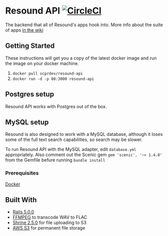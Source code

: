 # Resound API [![CircleCI](https://circleci.com/gh/ProjectResound/resound-api.svg?style=svg)](https://circleci.com/gh/ProjectResound/resound-api)

The backend that all of Resound's apps hook into. More info about the suite of apps [in the wiki](https://github.com/ProjectResound/planning/wiki)


## Getting Started
These instructions will get you a copy of the latest docker image and run the image
on your docker machine.

1. `docker pull scprdev/resound-api`
2. `docker run -d -p 80:3000 resound-api`

## Postgres setup
Resound API works with Postgres out of the box.

## MySQL setup
Resound is also designed to work with a MySQL database, although it loses some of the full text search capabilities, so search may be slower.

To run Resound API with the MySQL adapter, edit `database.yml` appropriately. Also comment
out the Scenic gem `gem 'scenic', '~> 1.4.0'` from the Gemfile befure running `bundle install`

### Prerequisites

[Docker](https://www.docker.com/)


## Built With
* [Rails 5.0.0](http://rubyonrails.org/)
* [FFMPEG](http://ffmpeg.org) to transcode WAV to FLAC
* [Shrine 2.5.0](http://shrinerb.com/) for file uploading to S3
* [AWS S3](https://aws.amazon.com/s3/) for permanent file storage
